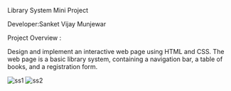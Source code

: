 Library System Mini Project

Developer:Sanket Vijay Munjewar

Project Overview :

Design and implement an interactive web page using HTML and CSS. The web page is a basic library system, containing a navigation bar, a table of books, and a registration form.

![ss1](https://github.com/sanketmunjewargit/Library_System_mini_project/assets/172113610/6b99385e-5448-4e46-ba2d-a47411934f38)
![ss2](https://github.com/sanketmunjewargit/Library_System_mini_project/assets/172113610/fa4280f8-9182-4ae0-89f3-917ed21ca202)
